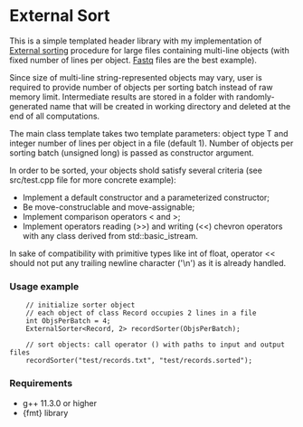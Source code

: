 # External Sort

This is a simple templated header library with my implementation of [External sorting](https://en.wikipedia.org/wiki/External_sorting) procedure for large files containing multi-line objects (with fixed number of lines per object. [Fastq](https://en.wikipedia.org/wiki/FASTQ_format) files are the best example).

Since size of multi-line string-represented objects may vary, user is required to provide number of objects per sorting batch instead of raw memory limit. Intermediate results are stored in a folder with randomly-generated name that will be created in working directory and deleted at the end of all computations.

The main class template takes two template parameters: object type T and integer number of lines per object in a file (default 1).
Number of objects per sorting batch (unsigned long) is passed as constructor argument.

In order to be sorted, your objects shold satisfy several criteria (see src/test.cpp file for more concrete example):
* Implement a default constructor and a parameterized constructor;
* Be move-construclable and move-assignable;
* Implement comparison operators < and >;
* Implement operators reading (>>) and writing (<<) chevron operators with any class derived from std::basic_istream.

In sake of compatibility with primitive types like int of float, operator << should not put any trailing newline character ('\n') as it is already handled.

### Usage example
```
    // initialize sorter object
    // each object of class Record occupies 2 lines in a file
    int ObjsPerBatch = 4;
    ExternalSorter<Record, 2> recordSorter(ObjsPerBatch);

    // sort objects: call operator () with paths to input and output files
    recordSorter("test/records.txt", "test/records.sorted");
```

### Requirements
* g++ 11.3.0 or higher
* {fmt} library